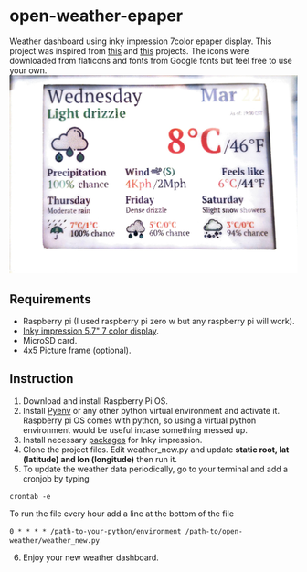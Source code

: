 # open-weather-epaper
Weather dashboard using inky impression 7color epaper display. 
This project was inspired from [this](https://github.com/kotamorishi/weather-impression) and [this](https://github.com/axwax/Open-Meteo-Inky-Pack) projects. The icons were downloaded from flaticons and fonts from Google fonts but feel free to use your own.
![eink weather dashboard](/assets/epaper-inky-weather-dashboard.jpeg)


## Requirements
- Raspberry pi (I used raspberry pi zero w but any raspberry pi will work).
- [Inky impression 5.7" 7 color display](https://shop.pimoroni.com/en-us/products/inky-impression-5-7).
- MicroSD card.
- 4x5 Picture frame (optional).

## Instruction

1. Download and install Raspberry Pi OS.
2. Install [Pyenv](https://github.com/pyenv/pyenv) or any other python virtual environment and activate it. Raspberry pi OS comes with python, so using a virtual python environment would be useful incase something messed up.
3. Install necessary [packages](https://github.com/pimoroni/inky) for Inky impression.
4. Clone the project files. Edit weather_new.py and update **static root, lat (latitude) and lon (longitude)** then run it.
5. To update the weather data periodically, go to your terminal and add a cronjob by typing
```
crontab -e
```
To run the file every hour add a line at the bottom of the file
```
0 * * * * /path-to-your-python/environment /path-to/open-weather/weather_new.py
```
6. Enjoy your new weather dashboard.



